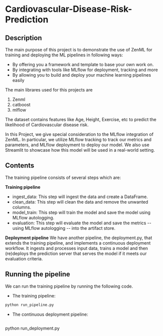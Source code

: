 # Cardiovascular-Disease-Risk-Prediction

## Description
The main purpose of this project is to demonstrate the use of ZenML for training and deploying the ML pipelines in following ways:
* By offering you a framework and template to base your own work on.
* By integrating with tools like MLflow for deployment, tracking and more
* By allowing you to build and deploy your machine learning pipelines easily

The main librares used for this projects are
1. Zenml
2. catboost
3. mlflow

The dataset contains features like Age, Height, Exercise, etc to predict the likelihood of Cardiovascular disease risk.

In this Project, we give special consideration to the MLflow integration of ZenML. In particular, we utilize MLflow tracking to track our metrics and parameters, and MLflow deployment to deploy our model. We also use Streamlit to showcase how this model will be used in a real-world setting.

## Contents

The training pipeline consists of several steps which are:

**Training pipeline**
* ingest_data: This step will ingest the data and create a DataFrame.
* clean_data: This step will clean the data and remove the unwanted columns.
* model_train: This step will train the model and save the model using MLflow autologging.
* evaluation: This step will evaluate the model and save the metrics -- using MLflow autologging -- into the artifact store.

**Deployment pipeline**
We have another pipeline, the deployment.py, that extends the training pipeline, and implements a continuous deployment workflow. It ingests and processes input data, trains a model and then (re)deploys the prediction server that serves the model if it meets our evaluation criteria.

## Running the pipeline
We can run the training pipeline by running the following code.

* The training pipeline:
```bash
python run_pipeline.py
```

* The continuous deployment pipeline:
  ```bash
python run_deployment.py
```
